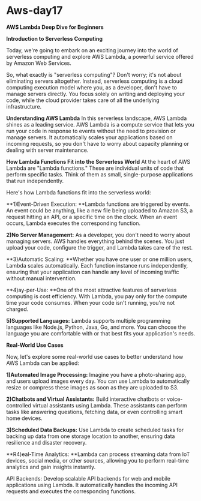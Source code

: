 # Aws-day17

**AWS Lambda Deep Dive for Beginners**

**Introduction to Serverless Computing**

Today, we're going to embark on an exciting journey into the world of serverless computing and explore AWS Lambda, a powerful service offered by Amazon Web Services.

So, what exactly is "serverless computing"? Don't worry; it's not about eliminating servers altogether. Instead, serverless computing is a cloud computing execution model where you, as a developer, don't have to manage servers directly. You focus solely on writing and deploying your code, while the cloud provider takes care of all the underlying infrastructure.

**Understanding AWS Lambda**
In this serverless landscape, AWS Lambda shines as a leading service. AWS Lambda is a compute service that lets you run your code in response to events without the need to provision or manage servers. It automatically scales your applications based on incoming requests, so you don't have to worry about capacity planning or dealing with server maintenance.

**How Lambda Functions Fit into the Serverless World**
At the heart of AWS Lambda are "Lambda functions." These are individual units of code that perform specific tasks. Think of them as small, single-purpose applications that run independently.

Here's how Lambda functions fit into the serverless world:

**1)Event-Driven Execution: **Lambda functions are triggered by events. An event could be anything, like a new file being uploaded to Amazon S3, a request hitting an API, or a specific time on the clock. When an event occurs, Lambda executes the corresponding function.

**2)No Server Management:** As a developer, you don't need to worry about managing servers. AWS handles everything behind the scenes. You just upload your code, configure the trigger, and Lambda takes care of the rest.

**3)Automatic Scaling: **Whether you have one user or one million users, Lambda scales automatically. Each function instance runs independently, ensuring that your application can handle any level of incoming traffic without manual intervention.

**4)ay-per-Use: **One of the most attractive features of serverless computing is cost efficiency. With Lambda, you pay only for the compute time your code consumes. When your code isn't running, you're not charged.

**5)Supported Languages:** Lambda supports multiple programming languages like Node.js, Python, Java, Go, and more. You can choose the language you are comfortable with or that best fits your application's needs.

**Real-World Use Cases**

Now, let's explore some real-world use cases to better understand how AWS Lambda can be applied:

**1)Automated Image Processing:** Imagine you have a photo-sharing app, and users upload images every day. You can use Lambda to automatically resize or compress these images as soon as they are uploaded to S3.

**2)Chatbots and Virtual Assistants:** Build interactive chatbots or voice-controlled virtual assistants using Lambda. These assistants can perform tasks like answering questions, fetching data, or even controlling smart home devices.

**3)Scheduled Data Backups:** Use Lambda to create scheduled tasks for backing up data from one storage location to another, ensuring data resilience and disaster recovery.

**R4)eal-Time Analytics: **Lambda can process streaming data from IoT devices, social media, or other sources, allowing you to perform real-time analytics and gain insights instantly.

API Backends: Develop scalable API backends for web and mobile applications using Lambda. It automatically handles the incoming API requests and executes the corresponding functions.
